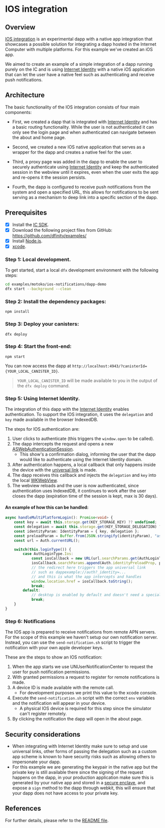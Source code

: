 # IOS integration

## Overview
[IOS integration](https://github.com/dfinity/examples/tree/master/motoko/ios-notifications) is an experimental dapp with a native app integration that showcases a possible solution for integrating a dapp hosted in the Internet Computer with multiple platforms. For this example we've created an iOS app.

We aimed to create an example of a simple integration of a dapp running purely on the IC and is using [Internet Identity](/docs/current/references/ii-spec) with a native iOS application that can let the user have a native feel such as authenticating and receive push notifications.

## Architecture 

The basic functionality of the IOS integration consists of four main components:

- First, we created a dapp that is integrated with [Internet Identity](/docs/current/references/ii-spec) and has a basic routing functionality. While the user is not authenticated it can only see the login page and when authenticated can navigate between the about and home page.

- Second, we created a new IOS native application that serves as a wrapper for the dapp and creates a native feel for the user.

- Third, a proxy page was added in the dapp to enable the user to securely authenticate using [Internet Identity](/docs/current/references/ii-spec) and keep the authenticated session in the webview until it expires, even when the user exits the app and re-opens it the session persists.

- Fourth, the dapp is configured to receive push notifications from the system and open a specified URL, this allows for notifications to be sent serving as a mechanism to deep link into a specific section of the dapp. 

## Prerequisites
- [x] Install the [IC SDK](../developer-docs/setup/install/index.mdx).
- [x] Download the following project files from GitHub: https://github.com/dfinity/examples/
- [x] Install [Node.js](https://nodejs.org/en/download/).
- [x] [xcode](https://apps.apple.com/us/app/xcode/id497799835).

### Step 1: Local development.

To get started, start a local `dfx` development environment with the following steps:

```bash
cd examples/motoko/ios-notifications/dapp-demo
dfx start --background --clean
```

### Step 2: Install the dependency packages:

```
npm install
```

### Step 3: Deploy your canisters:

```
dfx deploy
```

### Step 4: Start the front-end:

```
npm start
```

You can now access the dapp at `http://localhost:4943/?canisterId={YOUR_LOCAL_CANISTER_ID}`.

> `YOUR_LOCAL_CANISTER_ID` will be made available to you in the output of the `dfx deploy` command.

### Step 5: Using Internet Identity.

The integration of this dapp with the [Internet Identity](https://internetcomputer.org/docs/current/developer-docs/integrations/internet-identity/integrate-identity) enables authentication. To support the IOS integration,  it uses the `delegation` and `key` made available in the browser IndexedDB. 

The steps for IOS authentication are:

1. User clicks to authenticate (this triggers the `window.open` to be called).
2. The dapp intercepts the request and opens a new [ASWebAuthenticationSession](https://developer.apple.com/documentation/authenticationservices/aswebauthenticationsession).
    - This show's a confirmation dialog, informing the user that the dapp would like to authenticate using the Internet Identity domain.
3. After authentication happens, a local callback that only happens inside the device with the [universal link](https://developer.apple.com/documentation/xcode/supporting-universal-links-in-your-app) is made.
4. The dapp receives this callback and injects the `delegation` and `key` into the local [WKWebView](https://developer.apple.com/documentation/webkit/wkwebview).
5. The webview reloads and the user is now authenticated, since authentication uses IndexedDB, it continues to work after the user closes the dapp (expiration time of the session is kept, max is 30 days).

#### An example of how this can be handled:

```ts
async handleMultiPlatformLogin(): Promise<void> {
    const key = await this.storage.get(KEY_STORAGE_KEY) ?? undefined;
    const delegation = await this.storage.get(KEY_STORAGE_DELEGATION) ?? undefined;
    const identityParam: IdentityParam = { key, delegation };
    const preloadParam = Buffer.from(JSON.stringify(identityParam), "ascii").toString("base64");
    const url = Auth.currentURL();

    switch(this.loginType()) {
        case AuthLoginType.Ios:
            const iosCallback = new URL(url.searchParams.get(AuthLoginType.Ios) ?? "");
            iosCallback.searchParams.append(Auth.identityPreloadProp, preloadParam);
            // the redirect here triggers the app universal link
            // such as dappexample://auth?_identity=...
            // and this is what the app intercepts and handles
            window.location.href = iosCallback.toString();
            break;
        default:
            // desktop is enabled by default and doesn't need a special condition
            break;
    }
}
```

### Step 6: Notifications

The IOS app is prepared to receive notifications from remote APN servers. For the scope of this example we haven't setup our own notification server. Instead, you can use the `send-notification.sh` script to trigger the notification with your own apple developer keys.

These are the steps to show an IOS notification:

1. When the app starts we use UNUserNotificationCenter to request the user for push notification permissions.
2. With granted permissions a request to register for remote notifications is made.
3. A device ID is made available with the remote call.
    - For development purposes we print this value to the xcode console.
4. Execute the `send-notification.sh` script with the correct `env` variables and the notification will appear in your device.
    - A physical IOS device is required for this step since the simulator can't register remotely.
5. By clicking the notification the dapp will open in the about page.

## Security considerations

- When integrating with Internet Identity make sure to setup and use universal links, other forms of passing the delegation such as a custom app scheme is known to have security risks such as allowing others to impersonate your dapp.
-  For this example we are generating the keypair in the native app but the private key is still available there since the signing of the request happens on the dapp, in your production application make sure this is generated by your native app and stored in a [secure enclave](https://developer.apple.com/documentation/security/certificate_key_and_trust_services/keys/protecting_keys_with_the_secure_enclave), and expose a `sign` method to the dapp through webkit, this will ensure that your dapp does not have access to your private key.

## References

For further details, please refer to the [README file](https://github.com/dfinity/examples/blob/master/motoko/ios-notifications/README.md).
